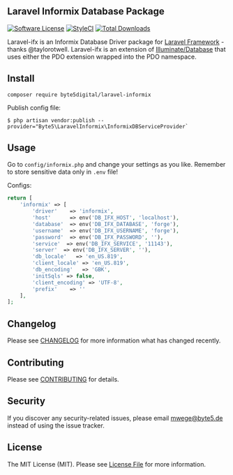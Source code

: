 ## Laravel Informix Database Package
[![Software License](https://img.shields.io/badge/license-MIT-brightgreen.svg?style=flat-square)](LICENSE.md)
[![StyleCI](https://styleci.io/repos/123569635/shield?branch=master)](https://styleci.io/repos/123569635)
[![Total Downloads](https://img.shields.io/packagist/dt/byte5digital/laravel-ifx.svg?style=flat-square)](https://packagist.org/packages/byte5digital/laravel-harvest)

Laravel-ifx is an Informix Database Driver package for [Laravel Framework](http://laravel.com/) - thanks @taylorotwell. Laravel-ifx is an extension of [Illuminate/Database](https://github.com/illuminate/database) that uses either the PDO extension wrapped into the PDO namespace.

## Install

`composer require byte5digital/laravel-informix`

Publish config file:
```terminal
$ php artisan vendor:publish --provider="Byte5\LaravelInformix\InformixDBServiceProvider`
```

## Usage
Go to `config/informix.php` and change your settings as you like. Remember to store sensitive data only in `.env` file!

Configs:
```php
return [
    'informix' => [
        'driver'    => 'informix',
        'host'      => env('DB_IFX_HOST', 'localhost'),
        'database'  => env('DB_IFX_DATABASE', 'forge'),
        'username'  => env('DB_IFX_USERNAME', 'forge'),
        'password'  => env('DB_IFX_PASSWORD', ''),
        'service'  => env('DB_IFX_SERVICE', '11143'),
        'server'  => env('DB_IFX_SERVER', ''),
        'db_locale'   => 'en_US.819',
        'client_locale' => 'en_US.819',
        'db_encoding'   => 'GBK',
        'initSqls' => false,
        'client_encoding' => 'UTF-8',
        'prefix'    => ''
    ],
];
```


## Changelog
Please see [CHANGELOG](CHANGELOG.md) for more information what has changed recently.

## Contributing
Please see [CONTRIBUTING](CONTRIBUTING.md) for details.

## Security
If you discover any security-related issues, please email mwege@byte5.de instead of using the issue tracker.

## License
The MIT License (MIT). Please see [License File](/LICENSE.md) for more information.